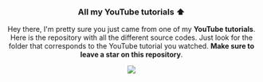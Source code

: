 <div align="center">
<h3>All my YouTube tutorials ⬆️ </h3>

Hey there, I'm pretty sure you just came from one of my **YouTube tutorials**. Here is the repository with all the different source codes. Just look for the folder that corresponds to the YouTube tutorial you watched. **Make sure to leave a star on this repository**.

<img src='http://media.giphy.com/media/FjGEQSybauJqM/giphy.gif' />
<div>
 
